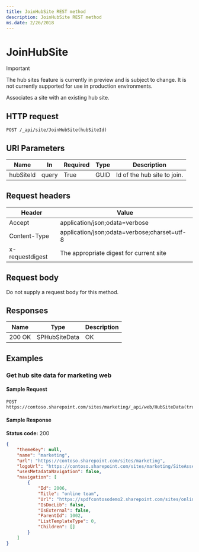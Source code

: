 ```yaml
---
title: JoinHubSite REST method
description: JoinHubSite REST method
ms.date: 2/26/2018
---
```


# JoinHubSite

> [!IMPORTANT]
> The hub sites feature is currently in preview and is subject to change. It is not currently supported for use in production environments.

Associates a site with an existing hub site.

## HTTP request

```
POST /_api/site/JoinHubSite(hubSiteId)
```

## URI Parameters

|Name |In |Required|Type|Description|
|-----|---|--------|----|-----------|
|hubSiteId|query|True|GUID|Id of the hub site to join.|

## Request headers

| Header | Value |
|--------|-------|
|Accept|application/json;odata=verbose|
|Content-Type|application/json;odata=verbose;charset=utf-8|
|x-requestdigest|The appropriate digest for current site|

## Request body

Do not supply a request body for this method.

## Responses

| Name   | Type  | Description|
|--------|-------|------------|
|200 OK|SPHubSiteData |OK|

## Examples

### Get hub site data for marketing web

#### Sample Request

```HTTP
POST
https://contoso.sharepoint.com/sites/marketing/_api/web/HubSiteData(true)
```

#### Sample Response
**Status code:** 200

```JSON
{
	"themeKey": null,
	"name": "marketing",
	"url": "https://contoso.sharepoint.com/sites/marketing",
	"logoUrl": "https://contoso.sharepoint.com/sites/marketing/SiteAssets/__hubLogo.jpg",
	"usesMetadataNavigation": false,
	"navigation": [
		{
			"Id": 2006,
			"Title": "online team",
			"Url": "https://spdfcontosodemo2.sharepoint.com/sites/online-advertising",
			"IsDocLib": false,
			"IsExternal": false,
			"ParentId": 1002,
			"ListTemplateType": 0,
			"Children": []
		}
	]
}
```